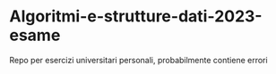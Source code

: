 # Algoritmi-e-strutture-dati-2023-esame
Repo per esercizi universitari personali, probabilmente contiene errori
